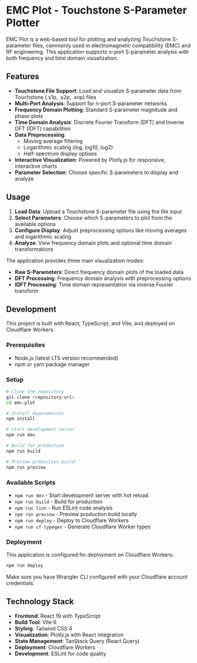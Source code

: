 # EMC Plot - Touchstone S-Parameter Plotter

EMC Plot is a web-based tool for plotting and analyzing Touchstone S-parameter files, commonly used in electromagnetic compatibility (EMC) and RF engineering. This application supports n-port S-parameter analysis with both frequency and time domain visualization.

## Features

- **Touchstone File Support**: Load and visualize S-parameter data from Touchstone (.s1p, .s2p, .snp) files
- **Multi-Port Analysis**: Support for n-port S-parameter networks
- **Frequency Domain Plotting**: Standard S-parameter magnitude and phase plots
- **Time Domain Analysis**: Discrete Fourier Transform (DFT) and Inverse DFT (IDFT) capabilities
- **Data Preprocessing**: 
  - Moving average filtering
  - Logarithmic scaling (log, log10, log2)
  - Half-spectrum display options
- **Interactive Visualization**: Powered by Plotly.js for responsive, interactive charts
- **Parameter Selection**: Choose specific S-parameters to display and analyze

## Usage

1. **Load Data**: Upload a Touchstone S-parameter file using the file input
2. **Select Parameters**: Choose which S-parameters to plot from the available options
3. **Configure Display**: Adjust preprocessing options like moving averages and logarithmic scaling
4. **Analyze**: View frequency domain plots and optional time domain transformations

The application provides three main visualization modes:
- **Raw S-Parameters**: Direct frequency domain plots of the loaded data
- **DFT Processing**: Frequency domain analysis with preprocessing options
- **IDFT Processing**: Time domain representation via inverse Fourier transform

## Development

This project is built with React, TypeScript, and Vite, and deployed on Cloudflare Workers.

### Prerequisites

- Node.js (latest LTS version recommended)
- npm or yarn package manager

### Setup

```bash
# Clone the repository
git clone <repository-url>
cd emc-plot

# Install dependencies
npm install

# Start development server
npm run dev

# Build for production
npm run build

# Preview production build
npm run preview
```

### Available Scripts

- `npm run dev` - Start development server with hot reload
- `npm run build` - Build for production
- `npm run lint` - Run ESLint code analysis
- `npm run preview` - Preview production build locally
- `npm run deploy` - Deploy to Cloudflare Workers
- `npm run cf-typegen` - Generate Cloudflare Worker types

### Deployment

This application is configured for deployment on Cloudflare Workers:

```bash
npm run deploy
```

Make sure you have Wrangler CLI configured with your Cloudflare account credentials.

## Technology Stack

- **Frontend**: React 19 with TypeScript
- **Build Tool**: Vite 6
- **Styling**: Tailwind CSS 4
- **Visualization**: Plotly.js with React integration
- **State Management**: TanStack Query (React Query)
- **Deployment**: Cloudflare Workers
- **Development**: ESLint for code quality
